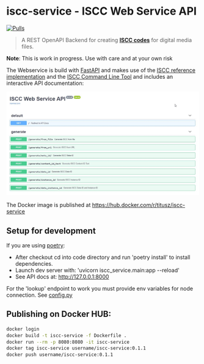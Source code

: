 # iscc-service - ISCC Web Service API

[![Pulls](https://shields.beevelop.com/docker/pulls/titusz/iscc-service.svg?style=flat-square)](https://hub.docker.com/r/titusz/iscc-service)

> A REST OpenAPI Backend for creating [**ISCC codes**](https://iscc.codes) for digital media files.


**Note**: This is work in progress. Use with care and at your own risk

The Webservice is build with [FastAPI](https://github.com/tiangolo/fastapi) and makes
use of the [ISCC reference implementation](<https://github.com/iscc/iscc-specs>) and
the [ISCC Command Line Tool](https://github.com/iscc/iscc-cli) and includes an
interactive API documentation:

![Interactive ISCC Api Docs](screenshot.jpg)


The Docker image is published at https://hub.docker.com/r/titusz/iscc-service


## Setup for development

If you are using [poetry](https://python-poetry.org/):

- After checkout cd into code directory and run 'poetry install' to install dependencies.
- Launch dev server with: 'uvicorn iscc_service.main:app --reload'
- See API docs at: http://127.0.0.1:8000

For the 'lookup' endpoint to work you must provide env variables for node connection.
See [config.py](iscc_service/config.py)

## Publishing on Docker HUB:

```bash
docker login
docker build -t iscc-service -f Dockerfile .
docker run --rm -p 8080:8080 -it iscc-service
docker tag iscc-service username/iscc-service:0.1.1
docker push username/iscc-service:0.1.1
```
